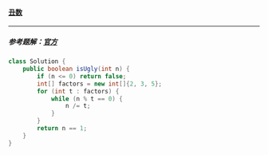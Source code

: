 #### <a href="https://leetcode.cn/problems/ugly-number/)">丑数</a>

----------

##### 参考题解：[官方](https://leetcode.cn/problems/ugly-number/solution/chou-shu-by-leetcode-solution-fazd/)

```java
class Solution {
    public boolean isUgly(int n) {
        if (n <= 0) return false;
        int[] factors = new int[]{2, 3, 5};
        for (int t : factors) {
            while (n % t == 0) {
                n /= t;
            }
        }
        return n == 1;
    }
}
```

